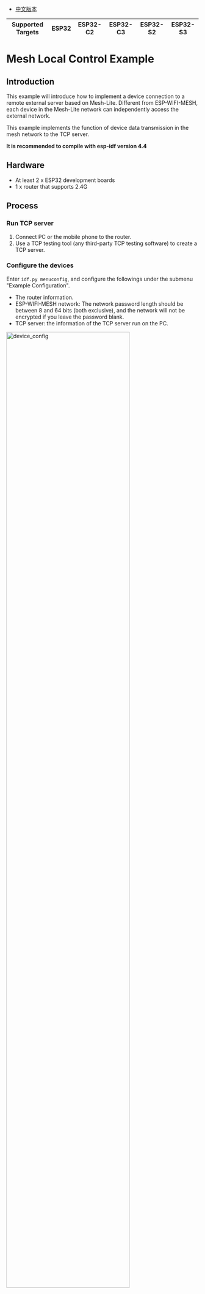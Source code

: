 - [中文版本](https://github.com/espressif/esp-mesh-lite/blob/master/examples/mesh_local_control/README_CN.md)

| Supported Targets | ESP32 | ESP32-C2 | ESP32-C3 | ESP32-S2 | ESP32-S3 |
| ----------------- | ----- | -------- | -------- | -------- | -------- |

# Mesh Local Control Example

## Introduction

This example will introduce how to implement a device connection to a remote external server based on Mesh-Lite. Different from ESP-WIFI-MESH, each device in the Mesh-Lite network can independently access the external network.

This example implements the function of device data transmission in the mesh network to the TCP server.

**It is recommended to compile with esp-idf version 4.4**

## Hardware

* At least 2 x ESP32 development boards
* 1 x router that supports 2.4G

## Process

### Run TCP server

1. Connect PC or the mobile phone to the router.
2. Use a TCP testing tool (any third-party TCP testing software) to create a TCP server.

### Configure the devices

Enter `idf.py menuconfig`, and configure the followings under the submenu "Example Configuration".

 * The router information.
 * ESP-WIFI-MESH network: The network password length should be between 8 and 64 bits (both exclusive), and the network will not be encrypted if you leave the password blank.
 * TCP server: the information of the TCP server run on the PC.

<img src="https://raw.githubusercontent.com/espressif/esp-mesh-lite/master/examples/mesh_local_control/device_config.png" alt="device_config" width="80%" div align=center />

### Build and Flash

CMake:
```shell
idf.py erase_flash flash monitor -b 921600 -p /dev/ttyUSBx
```

### Run

ESP-WIFI-MESH devices send the real-time device status to the TCP server at an interval of three seconds.
